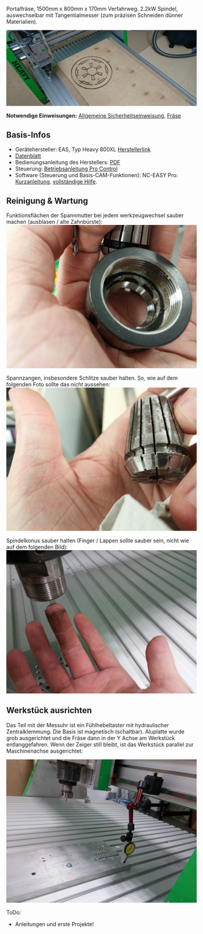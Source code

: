 Portalfräse, 1500mm x 800mm x 170mm Verfahrweg. 2.2kW Spindel, auswechselbar mit Tangentialmesser (zum präzisen Schneiden dünner Materialien).

![](img_cnc/eas1.jpg)

**Notwendige Einweisungen:** [Allgemeine Sicherheitseinweisung](!Einweisungen_und_Regeln/index), [Fräse](!Einweisungen_und_Regeln/Einweisung_Fräse/index)

## Basis-Infos
* Gerätehersteller: EAS, Typ Heavy 800XL [Herstellerlink](http://www.easgmbh.de/CNC-Maschinen/Fraesmaschinen/HEAVY/800XL)
* [Datenblatt](http://www.easgmbh.de/2015/PDF_Datenblaetter/1300,035_CNC_Maschine_HEAVY_800XL.pdf)
* Bedienungsanleitung des Herstellers: [PDF](anleitung_heavy.pdf)
* Steuerung: [Betriebsanleitung Pro Control](anleitung_heavy_steuerung.pdf)
* Software (Steuerung und Basis-CAM-Funktionen): NC-EASY Pro: [Kurzanleitung](http://www.easgmbh.de/2015/Downloads/CNC-Software/DOKU%20SMC5D.pdf), [vollständige Hilfe](http://www.easgmbh.de/2015/Downloads/CNC-Software/NC-EASY_Hilfe.pdf).

## Reinigung & Wartung

Funktionsflächen der Spannmutter bei jedem werkzeugwechsel sauber machen (ausblasen / alte Zahnbürste):
![](img_cnc/eas_mutter.jpg)

Spannzangen, insbesondere Schlitze sauber halten. So, wie auf dem folgenden Foto sollte das *nicht* aussehen:
![](img_cnc/eas_spannzange.jpg)

Spindelkonus sauber halten (Finger / Lappen sollte sauber sein, nicht wie auf dem folgenden Bild):
![](img_cnc/eas_konus.jpg)


## Werkstück ausrichten

Das Teil mit der Messuhr ist ein Fühlhebeltaster mit hydraulischer Zentralklemmung. Die Basis ist magnetisch (schaltbar). Aluplatte wurde grob ausgerichtet und die Fräse dann in der Y Achse am Werkstück entlanggefahren. Wenn der Zeiger still bleibt, ist das Werkstück parallel zur Maschinenachse ausgerichtet:

![](img_cnc/cnc_ausrichten.jpg)


ToDo:
- Anleitungen und erste Projekte!
